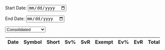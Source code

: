 
  <label for="start-date-selector">Start Date:</label>
  <input type="date" id="start-date-selector" />
  
  <label for="end-date-selector">End Date:</label>
  <input type="date" id="end-date-selector" />
  
  <select id="file-type-selector">
    <option value="CNMSshvol" selected>Consolidated</option>
    <option value="FNSQshvol">NASDAQ Carteret</option>
    <option value="FNQCshvol">NASDAQ Chicago</option>
    <option value="FNYXshvol">NYSE</option>
    <option value="FNRAshvol">ADF</option>
    <option value="FORFshvol">ORF</option>
    <!-- Add more options as needed -->
  </select>
  <table id="data-table" class="display">
    <thead>
      <tr>
        <th>Date</th>
        <th>Symbol</th>
        <th>Short</th>
        <th>Sv%</th>
        <th>SvR</th>
        <th>Exempt</th>
        <th>Ev%</th>
        <th>EvR</th>
        <th>Total</th>
        <th>Ov%</th>
        <th>OvR</th>
        <th>Market</th>
      </tr>
    </thead>
    <tbody></tbody>
  </table>

  <script src="https://code.jquery.com/jquery-3.6.0.min.js"></script>
  <script src="https://cdn.datatables.net/1.11.3/js/jquery.dataTables.min.js"></script>
  <script>
    $(document).ready(function() {
      function getDefaultDate() {
        const today = new Date();
        let defaultDate = new Date(today);
        defaultDate.setDate(today.getDate() - 1);

        // Ensure the default date is a weekday (Mon-Fri)
        while (defaultDate.getDay() === 0 || defaultDate.getDay() === 6) { // Skip Sunday and Saturday
          defaultDate.setDate(defaultDate.getDate() - 1);
        }

        return defaultDate.toISOString().split('T')[0];
      }

      const defaultDate = getDefaultDate();
      $('#start-date-selector').val(defaultDate);
      $('#end-date-selector').val(defaultDate);
      $.fn.dataTable.ext.errMode = 'none';

      function updateUrlAndReload() {
        const startDate = new Date($('#start-date-selector').val());
        const endDate = new Date($('#end-date-selector').val());
        const selectedFileType = $('#file-type-selector').val();

        const formattedStartDate = startDate.toISOString().split('T')[0].replace(/-/g, '');
        const formattedEndDate = endDate.toISOString().split('T')[0].replace(/-/g, '');
        const newUrl = `${window.location.pathname}?startDate=${formattedStartDate}&endDate=${formattedEndDate}&filetype=${selectedFileType}`;
        window.location.href = newUrl;
      }

      $('#start-date-selector').change(updateUrlAndReload);
      $('#end-date-selector').change(updateUrlAndReload);
      $('#file-type-selector').change(updateUrlAndReload);

      function getQueryParams() {
        const params = {};
        const queryString = window.location.search.substring(1);
        const queryArray = queryString.split('&');
        queryArray.forEach(param => {
          const [key, value] = param.split('=');
          params[key] = decodeURIComponent(value);
        });
        return params;
      }

      function dateRange(startDate, endDate) {
        const dates = [];
        let currentDate = new Date(startDate);
        while (currentDate <= endDate) {
          dates.push(new Date(currentDate));
          currentDate.setDate(currentDate.getDate() + 1);
        }
        return dates;
      }

      function fetchDataAndCombine(dates, fileType) {
        const fetchPromises = dates.map(date => {
          const formattedDate = date.toISOString().split('T')[0].replace(/-/g, '');
          const dataUrl = `https://cdn.finra.org/equity/regsho/daily/${fileType}${formattedDate}.txt`;
          return fetch(dataUrl).then(response => {
            if (!response.ok) throw new Error(`No data for ${formattedDate}`);
            return response.text();
          }).catch(error => {
            console.error(error);
            return null;
          });
        });

        return Promise.all(fetchPromises).then(dataArray => {
          const validData = dataArray.filter(data => data !== null);
          if (validData.length === 0) throw new Error('No data available for the selected date range');

          const delimiter = detectDelimiter(validData[0]);
          const allRows = validData.flatMap(data => parseData(data, delimiter));
          const headers = allRows[0];
          const combinedRows = allRows.slice(1);
          return { headers, combinedRows };
        });
      }

      const params = getQueryParams();
      const startDate = params.startDate || defaultDate.replace(/-/g, '');
      const endDate = params.endDate || defaultDate.replace(/-/g, '');
      const selectedFileType = params.filetype || 'CNMSshvol';
      $('#start-date-selector').val(`${startDate.slice(0, 4)}-${startDate.slice(4, 6)}-${startDate.slice(6, 8)}`);
      $('#end-date-selector').val(`${endDate.slice(0, 4)}-${endDate.slice(4, 6)}-${endDate.slice(6, 8)}`);
      $('#file-type-selector').val(selectedFileType);

      const dateRangeArray = dateRange(new Date(startDate.slice(0, 4), startDate.slice(4, 6) - 1, startDate.slice(6, 8)), new Date(endDate.slice(0, 4), endDate.slice(4, 6) - 1, endDate.slice(6, 8)));
      
      fetchDataAndCombine(dateRangeArray, selectedFileType)
        .then(({ headers, combinedRows }) => {
          // Rename headers and calculate new columns
          const renamedHeaders = ['Date', 'Symbol', 'Short', 'Sv%', 'SvR', 'Exempt', 'Ev%', 'EvR', 'Total', 'Ov%', 'OvR', 'Market'];
          let priorShortVolume = null;
          let priorExemptVolume = null;

          const processedRows = combinedRows.map((row, index) => {
            const shortVolume = parseFloat(row[2]);
            const shortExemptVolume = parseFloat(row[3]);
            const totalVolume = parseFloat(row[4]);

            const svPercent = ((shortVolume / totalVolume) * 100).toFixed(2);
            const evPercent = ((shortExemptVolume / totalVolume) * 100).toFixed(2);
            const ovPercent = ((shortExemptVolume / shortVolume) * 100).toFixed(2);

            let svRate = 'N/A';
            let evRate = 'N/A';
            let ovRate = 'N/A';

            if (priorShortVolume !== null && priorExemptVolume !== null) {
              svRate = (((shortVolume - priorShortVolume) / priorShortVolume) * 100).toFixed(2);
              evRate = (((shortExemptVolume - priorExemptVolume) / priorExemptVolume) * 100).toFixed(2);
              ovRate = (((shortExemptVolume / shortVolume) - (priorExemptVolume / priorShortVolume)) * 100).toFixed(2);
            }

            priorShortVolume = shortVolume;
            priorExemptVolume = shortExemptVolume;

            return [
              row[0], // Date
              row[1], // Symbol
              shortVolume, // Short
              svPercent, // Sv%
              svRate, // SvR
              shortExemptVolume, // Exempt
              evPercent, // Ev%
              evRate, // EvR
              totalVolume, // Total
              ovPercent, // Ov%
              ovRate, // OvR
              row[5] // Market
            ];
          });

          const table = $('#data-table');

          // Populate headers
          let theadHTML = '';
          renamedHeaders.forEach(header => {
            theadHTML += `<th>${header}</th>`;
          });
          table.find('thead tr').html(theadHTML);

          // Initialize DataTables
          table.DataTable({
            data: processedRows,
            columns: renamedHeaders.map(header => ({ title: header })),
            deferRender: true,
            scrollY: 760,
            scrollCollapse: true,
            scroller: true,
            pageLength: 21,
          });
        })
        .catch(error => {
          console.error('Error fetching the data:', error);
          alert('No data available for the selected date range');
        });
    });

    function detectDelimiter(data) {
      const lines = data.split('\n');
      const sampleLine = lines[0];
      if (sampleLine.indexOf(',') !== -1) return ',';
      if (sampleLine.indexOf('\t') !== -1) return '\t';
      if (sampleLine.indexOf('|') !== -1) return '|';
      return ','; 
    }

    function parseData(str, delimiter) {
      const arr = [];
      let quote = false;

      for (let row = 0, col = 0, c = 0; c < str.length; c++) {
        const cc = str[c], nc = str[c + 1];
        arr[row] = arr[row] || [];
        arr[row][col] = arr[row][col] || '';

        if (cc === '"' && quote && nc === '"') {
          arr[row][col] += cc; ++c;
        } else if (cc === '"') {
          quote = !quote;
        } else if (cc === delimiter && !quote) {
          ++col;
        } else if (cc === '\n' && !quote) {
          ++row; col = 0;
        } else {
          arr[row][col] += cc;
        }
      }
      return arr;
    }
  </script>
